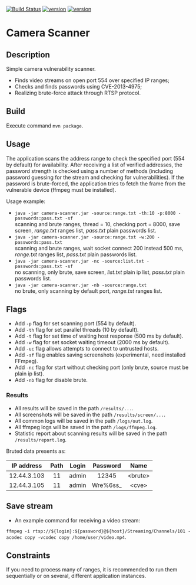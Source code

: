 [![Build Status](https://travis-ci.com/inkarnadin/alarh-camera-scanner.svg?branch=main)](https://app.travis-ci.com/github/inkarnadin/alarh-camera-scanner)
[![version](https://img.shields.io/badge/version-0.5.0-orange)](https://github.com/inkarnadin/alarh-camera-scanner/releases/tag/v0.5.0)
[![version](https://img.shields.io/badge/license-apache-yellow.svg)](https://github.com/inkarnadin/alarh-camera-scanner/blob/main/LICENSE.txt)

# Camera Scanner

## Description

Simple camera vulnerability scanner.
* Finds video streams on open port 554 over specified IP ranges;
* Checks and finds passwords using CVE-2013-4975;
* Realizing brute-force attack through RTSP protocol.

## Build

Execute command `mvn package`.

## Usage

The application scans the address range to check the specified port (554 by default) for availability. 
After receiving a list of verified addresses, the password strength is checked using a number of methods 
(including password guessing for the stream and checking for vulnerabilities). If the password is brute-forced, 
the application tries to fetch the frame from the vulnerable device (ffmpeg must be installed).

Usage example:
* `java -jar camera-scanner.jar -source:range.txt -th:10 -p:8000 -passwords:pass.txt -sf`  
scanning and brute ranges, thread = 10, checking port = 8000, save screen, *range.txt* ranges list, *pass.txt* plain passwords list.
* `java -jar camera-scanner.jar -source:range.txt -w:200 -passwords:pass.txt`  
scanning and brute ranges, wait socket connect 200 instead 500 ms, *range.txt* ranges list, *pass.txt* plain passwords list.
* `java -jar camera-scanner.jar -nc -source:list.txt -passwords:pass.txt -sf`  
no scanning, only brute, save screen, *list.txt* plain ip list, *pass.txt* plain passwords list.
* `java -jar camera-scanner.jar -nb -source:range.txt`  
no brute, only scanning by default port, *range.txt* ranges list.

## Flags
* Add `-p` flag for set scanning port (554 by default).
* Add `-th` flag for set parallel threads (10 by default).
* Add `-t` flag for set time of waiting host response (500 ms by default).
* Add `-w` flag for set socket waiting timeout (2000 ms by default).
* Add `-uc` flag allows attempts to connect to untrusted hosts.
* Add `-sf` flag enables saving screenshots (experimental, need installed FFmpeg).
* Add `-nc` flag for start without checking port (only brute, source must be plain ip list).
* Add `-nb` flag for disable brute.

### Results
* All results will be saved in the path `/results/...`.
* All screenshots will be saved in the path `/results/screen/...`.
* All common logs will be saved in the path `/logs/out.log`.
* All ffmpeg logs will be saved in the path `/logs/ffmpeg.log`.
* Statistic report about scanning results will be saved in the path `/results/report.log`.

Bruted data presents as:

|IP address    |Path      |Login    |Password     |Name               |
|:------------:|:--------:|:-------:|:-----------:|:-----------------:|
|12.44.3.103   |11        |admin    |12345        |\<brute\>          |
|12.44.3.105   |11        |admin    |Wre%6ss_     |\<cve\>            |
 
## Save stream
* An example command for receiving a video stream:

 `ffmpeg -i rtsp://${login}:${password}@${host}/Streaming/Channels/101 -acodec copy -vcodec copy /home/user/video.mp4`.
 
## Constraints
If you need to process many of ranges, it is recommended to run them sequentially or on several, different 
application instances. 